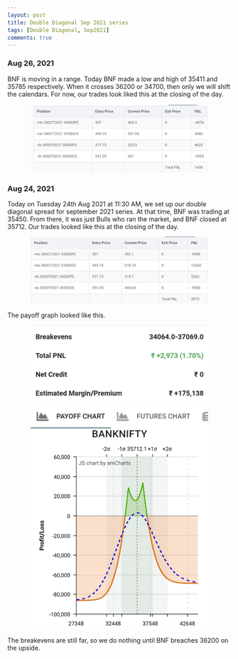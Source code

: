 ```yaml
---
layout: post
title: Double Diagonal Sep 2021 series
tags: [Double Diagonal, Sep2021]
comments: true
---
```


### Aug 26, 2021
BNF is moving in a range. Today BNF made a low and high of 35411 and 35785 respectively. When it crosses 36200 or 34700, then only we will shift the calendars. For now, our trades look liked this at the closing of the day.
<p style="text-align:center;"><img src="../assets/img/dd_status_aug_26_2021.jpeg" width="400px"/></p>

### Aug 24, 2021
Today on Tuesday 24th Aug 2021 at 11:30 AM, we set up our double diagonal spread for september 2021 series. At that time, BNF was trading at 35450. From there, it was just Bulls who ran the market, and BNF closed at 35712.
Our trades looked like this at the closing of the day.

<!-- ![dd_status_aug_24_2021](../assets/img/dd_status_aug_24_2021.jpeg) -->
<p style="text-align:center;"><img src="../assets/img/dd_status_aug_24_2021.jpeg" width="400px"/></p>

The payoff graph looked like this.

<p style="text-align:center;"><img src="../assets/img/dd_payoff_aug_24_2021.jpeg" width="400px"/></p>

The breakevens are still far, so we do nothing until BNF breaches 36200 on the upside.
